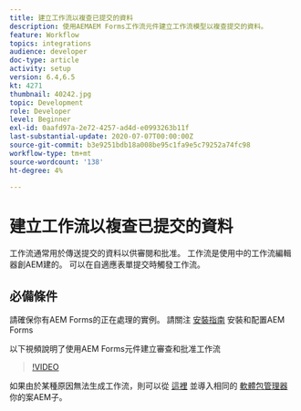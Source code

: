 ```yaml
---
title: 建立工作流以複查已提交的資料
description: 使用AEMAEM Forms工作流元件建立工作流模型以複查提交的資料。
feature: Workflow
topics: integrations
audience: developer
doc-type: article
activity: setup
version: 6.4,6.5
kt: 4271
thumbnail: 40242.jpg
topic: Development
role: Developer
level: Beginner
exl-id: 0aafd97a-2e72-4257-ad4d-e0993263b11f
last-substantial-update: 2020-07-07T00:00:00Z
source-git-commit: b3e9251bdb18a008be95c1fa9e5c79252a74fc98
workflow-type: tm+mt
source-wordcount: '138'
ht-degree: 4%

---
```


# 建立工作流以複查已提交的資料

工作流通常用於傳送提交的資料以供審閱和批准。 工作流是使用中的工作流編輯器創AEM建的。 可以在自適應表單提交時觸發工作流。

## 必備條件

請確保你有AEM Forms的正在處理的實例。 請關注 [安裝指南](https://experienceleague.adobe.com/docs/experience-manager-65/forms/install-aem-forms/osgi-installation/installing-configuring-aem-forms-osgi.html) 安裝和配置AEM Forms

以下視頻說明了使用AEM Forms元件建立審查和批准工作流
>[!VIDEO](https://video.tv.adobe.com/v/40242?quality=12&learn=on)


如果由於某種原因無法生成工作流，則可以從 [這裡](assets/review-submitted-data-workflow.zip) 並導入相同的 [軟體包管理器](http://localhost:4502/crx/packmgr/index.jsp) 你的案AEM子。
